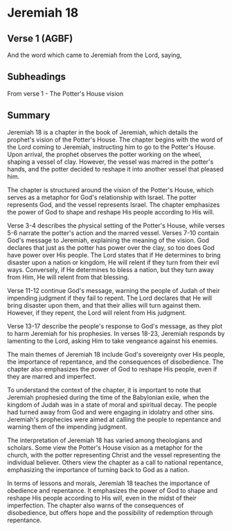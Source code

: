 # Jeremiah 18

## Verse 1 (AGBF)

And the word which came to Jeremiah from the Lord, saying,

## Subheadings

From verse 1 - The Potter's House vision

## Summary

Jeremiah 18 is a chapter in the book of Jeremiah, which details the prophet's vision of the Potter's House. The chapter begins with the word of the Lord coming to Jeremiah, instructing him to go to the Potter's House. Upon arrival, the prophet observes the potter working on the wheel, shaping a vessel of clay. However, the vessel was marred in the potter's hands, and the potter decided to reshape it into another vessel that pleased him.

The chapter is structured around the vision of the Potter's House, which serves as a metaphor for God's relationship with Israel. The potter represents God, and the vessel represents Israel. The chapter emphasizes the power of God to shape and reshape His people according to His will.

Verse 3-4 describes the physical setting of the Potter's House, while verses 5-6 narrate the potter's action and the marred vessel. Verses 7-10 contain God's message to Jeremiah, explaining the meaning of the vision. God declares that just as the potter has power over the clay, so too does God have power over His people. The Lord states that if He determines to bring disaster upon a nation or kingdom, He will relent if they turn from their evil ways. Conversely, if He determines to bless a nation, but they turn away from Him, He will relent from that blessing.

Verse 11-12 continue God's message, warning the people of Judah of their impending judgment if they fail to repent. The Lord declares that He will bring disaster upon them, and that their allies will turn against them. However, if they repent, the Lord will relent from His judgment.

Verse 13-17 describe the people's response to God's message, as they plot to harm Jeremiah for his prophesies. In verses 18-23, Jeremiah responds by lamenting to the Lord, asking Him to take vengeance against his enemies.

The main themes of Jeremiah 18 include God's sovereignty over His people, the importance of repentance, and the consequences of disobedience. The chapter also emphasizes the power of God to reshape His people, even if they are marred and imperfect.

To understand the context of the chapter, it is important to note that Jeremiah prophesied during the time of the Babylonian exile, when the kingdom of Judah was in a state of moral and spiritual decay. The people had turned away from God and were engaging in idolatry and other sins. Jeremiah's prophecies were aimed at calling the people to repentance and warning them of the impending judgment.

The interpretation of Jeremiah 18 has varied among theologians and scholars. Some view the Potter's House vision as a metaphor for the church, with the potter representing Christ and the vessel representing the individual believer. Others view the chapter as a call to national repentance, emphasizing the importance of turning back to God as a nation.

In terms of lessons and morals, Jeremiah 18 teaches the importance of obedience and repentance. It emphasizes the power of God to shape and reshape His people according to His will, even in the midst of their imperfection. The chapter also warns of the consequences of disobedience, but offers hope and the possibility of redemption through repentance.